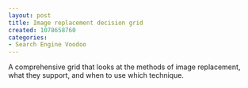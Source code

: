 ```yaml
--- 
layout: post
title: Image replacement decision grid
created: 1078658760
categories: 
- Search Engine Voodoo
---
```

A comprehensive grid that looks at the methods of image replacement, what they support, and when to use which technique.

